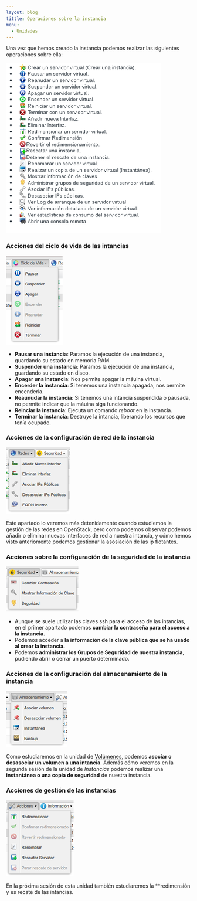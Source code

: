 ```yaml
---
layout: blog
tittle: Operaciones sobre la instancia
menu:
  - Unidades
---
```


Una vez que hemos creado la instancia podemos realizar las siguientes operaciones sobre ella:

![acciones](img/acciones.png)

### Acciones del ciclo de vida de las intancias

![acciones](img/acciones2.png)

* **Pausar una instancia**: Paramos la ejecución de una instancia, guardando su estado en memoria RAM.
* **Suspender una instancia**: Paramos la ejecución de una instancia, guardando su estado en disco. 
* **Apagar una instancia**: Nos permite apagar la máuina virtual.
* **Encerder la instancia**: Si tenemos una instancia apagada, nos permite encenderla.
* **Reaunudar la instancia**: Si tenemos una intancia suspendida o pausada, no permite indicar que la máuina siga funcionando.
* **Reinciar la instancia**: Ejecuta un comando *reboot* en la instancia.
* **Terminar la instancia**: Destruye la intancia, liberando los recursos que tenía ocupado.

### Acciones de la configuración de red de la instancia

![acciones](img/acciones3.png)

Este apartado lo veremos más detenidamente cuando estudiemos la gestión de las redes en OpenStack, pero como podemos observar podemos añadir o eliminar nuevas interfaces de red a nuestra intancia, y cómo hemos visto anteriomente podemos gestionar la asosiación de las ip flotantes.

### Acciones sobre la configuración de la seguridad de la instancia

![acciones](img/acciones4.png)

* Aunque se suele utilizar las claves ssh para el acceso de las intancias, en el primer apartado podemos **cambiar la contraseña para el acceso a la instancia.**
* Podemos acceder a **la información de la clave pública que se ha usado al crear la instancia.**
* Podemos **administrar los Grupos de Seguridad de nuestra instancia**, pudiendo abrir o cerrar un puerto determinado.

### Acciones de la configuración del almacenamiento de la instancia

![acciones](img/acciones5.png)

Como estudiaremos en la unidad de [Volúmenes](http://iesgn.github.io/cloud2/curso/u3/), podemos **asociar o desasociar un volumen a una intancia**. Además cómo veremos en la segunda sesión de la unidad de *Instancias* podemos realizar una **instantánea o una copia de seguridad** de nuestra instancia.

### Acciones de gestión de las instancias

![acciones](img/acciones6.png)

En la próxima sesión de esta unidad también estudiaremos la **redimensión y es recate de las intancias.

